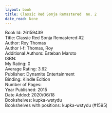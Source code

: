 ```yaml
---
layout: book
title: Classic Red Sonja Remastered  no. 2
date_read: None
---
```


Book Id: 26159439<br />
Title: Classic Red Sonja Remastered #2<br />
Author: Roy Thomas<br />
Author l-f: Thomas, Roy<br />
Additional Authors: Esteban Maroto<br />
ISBN: <br />
My Rating: 0<br />
Average Rating: 3.62<br />
Publisher: Dynamite Entertainment<br />
Binding: Kindle Edition<br />
Number of Pages: <br />
Year Published: 2015<br />
Date Added: 2020/06/18<br />
Bookshelves: kupka-wstydu<br />
Bookshelves with positions: kupka-wstydu (#1595)<br />

